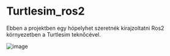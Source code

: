 # Turtlesim_ros2


Ebben a projektben egy hópelyhet szeretnék kirajzoltatni Ros2 környezetben a Turtlesim teknőcével.

![image](https://github.com/ReapD4ni/Turtlesim_ros2/assets/115945147/bb282284-8da8-42aa-a353-b2e423d6dd5c)
